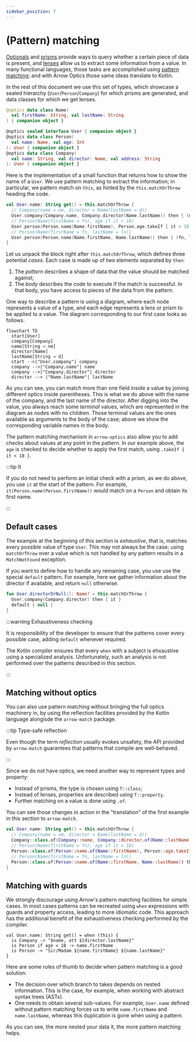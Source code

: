 ```yaml
---
sidebar_position: 7
---
```


# (Pattern) matching

[Optionals](optional.md) and [prisms](prism-iso.md) provide ways to query
whether a certain piece of data is present, and [lenses](lens.md) allow
us to extract some information from a value. In many functional languages,
those tasks are accomplished using [pattern matching](https://en.wikipedia.org/wiki/Pattern_matching);
and with Arrow Optics those same ideas translate to Kotlin.

<!--- TEST_NAME Matching -->

<!--- INCLUDE
import arrow.optics.*
import arrow.optics.match.*
-->

In the rest of this document we use this set of types, which showcase a 
sealed hierarchy (`User`/`Person`/`Company`) for which prisms are generated,
and data classes for which we get lenses.

```kotlin
@optics data class Name(
  val firstName: String, val lastName: String
) { companion object }

@optics sealed interface User { companion object }
@optics data class Person(
  val name: Name, val age: Int
): User { companion object }
@optics data class Company(
  val name: String, val director: Name, val address: String
): User { companion object }
```

Here is the implementation of a small function that returns how to show 
the name of a `User`. We use pattern matching to extract the information;
in particular, we pattern match on `this`, as hinted by the `this.matchOrThrow`
heading the code.

```kotlin
val User.name: String get() = this.matchOrThrow {
  // Company(name = nm, director = Name(lastName = d))
  User.company(Company.name, Company.director(Name.lastName)) then { (nm, d) -> "$nm, att. $d" }
  // Person(Name(firstName = fn), age if it < 18)
  User.person(Person.name(Name.firstName), Person.age.takeIf { it < 18 }) then { (fn, _) -> fn }
  // Person(Name(firstName = fn, lastName = ln))
  User.person(Person.name(Name.firstName, Name.lastName)) then { (fn, ln) -> "Sir/Madam $fn $ln" }
}
```

Let us unpack the block right after `this.matchOrThrow`, which defines three
potential _cases_. Each case is made up of two elements separated by `then`:

1. The _pattern_ describes a shape of data that the value should be
   matched against;
2. The _body_ describes the code to execute if the match is successful.
   In that body, you have access to pieces of the data from the pattern.

One way to describe a pattern is using a diagram, where each node represents a value of a type,
and each edge represents a lens or prism to be applied to a value. The diagram corresponding
to our first case looks as follows.

```mermaid
flowchart TD
  start[User]
  company[Company]
  name[String → nm]
  director[Name]
  lastName[String → d]
  start -->|"User.company"| company
  company -->|"Company.name"| name
  company -->|"Company.director"| director
  director --> |"Name.lastName"| lastName
```

As you can see, you can match more than one field inside a value by joining different optics
inside parentheses. This is what we do above with the name of the company, and the last name
of the director. After digging into the value, you always reach some _terminal_ values,
which are represented in the diagram as nodes with no children. Those terminal values are the
ones available as arguments to the body of the case; above we show the corresponding variable
names in the body.

The pattern matching mechanism in `arrow-optics` also allow you to add checks about values
at any point in the pattern. In our example above, the `age` is checked to decide whether to
apply the first match, using `.takeIf { it < 18 }`.

:::tip It

If you do not need to perform an initial check with a prism, as we do above, you use
`it` at the start of the pattern. For example, `it(Person.name(Person.firstName))` would
match on a `Person` and obtain its first name.

:::

## Default cases

The example at the beginning of this section is _exhaustive_, that is, matches every possible
value of type `User`. This may not always be the case; using `matchOrThrow` over a value which
is not handled by any pattern results in a `MatchNotFound` exception.

If you want to define how to handle any remaining case, you use use the special `default` pattern.
For example, here we gather information about the director if available, and return `null` otherwise.

```kotlin
fun User.directorOrNull(): Name? = this.matchOrThrow {
  User.company(Company.director) then { it }
  default { null }
}
```
<!--- KNIT example-matching-01.kt -->

:::warning Exhaustiveness checking

It is responsibility of the developer to ensure that the patterns cover every possible case,
adding `default` whenever required.

The Kotlin compiler ensures that every `when` with a subject is ehxaustive using a specialized
analysis. Unfortunately, such an analysis is not performed over the patterns described in
this section.

:::

## Matching without optics

You can also use pattern matching without bringing the full optics machinery in, by using
the reflection facilities provided by the Kotlin language alongisde the `arrow-match` package.

:::tip Type-safe reflection

Even though the term _reflection_ usually evokes unsafety, the API provided by `arrow-match` 
guarantees that patterns that compile are well-behaved.

:::

Since we do not have optics, we need another way to represent types and property:

- Instead of prisms, the type is chosen using `T::class`;
- Instead of lenses, properties are described using `T::property`.
- Further matching on a value is done using `.of`.

You can see those changes in action in the "translation" of the first example in this section
to `arrow-match`.

<!--- INCLUDE
import arrow.match.*

data class Name(
  val firstName: String, val lastName: String
)

sealed interface User
data class Person(
  val name: Name, val age: Int
): User
data class Company(
  val name: String, val director: Name, val address: String
): User
-->

```kotlin
val User.name: String get() = this.matchOrThrow {
  // Company(name = nm, director = Name(lastName = d))
  Company::class.of(Company::name, Company::director.of(Name::lastName)) then { (nm, d) -> "$nm, att. $d" }
  // Person(Name(firstName = fn), age if it < 18)
  Person::class.of(Person::name.of(Name::firstName), Person::age.takeIf { it < 18 }) then { (fn, _) -> fn }
  // Person(Name(firstName = fn, lastName = ln))
  Person::class.of(Person::name.of(Name::firstName, Name::lastName)) then { (fn, ln) -> "Sir/Madam $fn $ln" }
}
```
<!--- KNIT example-matching-02.kt -->

## Matching with guards

We strongly discourage using Arrow's pattern matching facilities for simple cases.
In most cases patterns can be recreated using `when` expressions with guards and
property access, leading to more idiomatic code. This approach has the additional
benefit of the exhaustiveness checking performed by the compiler.

```
val User.name: String get() = when (this) {
  is Company -> "$name, att ${director.lastName}"
  is Person if age < 18 -> name.firstName
  is Person -> "Sir/Madam ${name.firstName} ${name.lastName}"
}
```

Here are some rules of thumb to decide when pattern matching is a good solution:

- The decision over which branch to takes depends on nested information.
  This is the case, for example, when working with abstract syntax trees (ASTs).
- One needs to obtain several sub-values. For example, `User.name` defined without
  pattern matching forces us to write `name.firstName` and `name.lastName`, whereas
  this duplication is gone when using a pattern.

As you can see, the more nested your data it, the more pattern matching helps.
